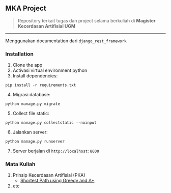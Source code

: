## MKA Project

> Repository terkait tugas dan project selama berkuliah di **Magister Kecerdasan Artifisial UGM**
----
Menggunakan documentation dari `django_rest_framework` 

### Installation
1. Clone the app
2. Activasi virtual environment python
3. Install dependencies: 
```
pip install -r requirements.txt
```
4. Migrasi database: 
```
python manage.py migrate
```
5. Collect file static: 
```
python manage.py collectstatic --noinput
```
6. Jalankan server: 
```
python manage.py runserver
```
7. Server berjalan di `http://localhost:8000`


### Mata Kuliah
1. Prinsip Kecerdasan Artifisial (PKA)
   - [Shortest Path using Greedy and A*](search_algorithm/notebook)
2. etc